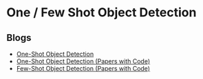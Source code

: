 # One / Few Shot Object Detection

## Blogs
- [One-Shot Object Detection](https://apple.github.io/turicreate/docs/userguide/one_shot_object_detection/)
- [One-Shot Object Detection (Papers with Code)](https://paperswithcode.com/task/one-shot-object-detection)
- [Few-Shot Object Detection (Papers with Code)]()